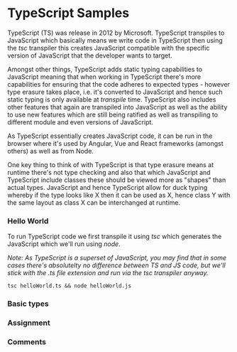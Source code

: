 # TypeScript Samples

TypeScript (TS) was release in 2012 by Microsoft. TypeScript transpiles to JavaScript which basically means we write code in TypeScript then using the _tsc_ transpiler this creates JavaScript compatible with the specific version of JavaScript that the developer wants to target.

Amongst other things, TypeScript adds static typing capabilities to JavaScript meaning that when working in TypeScript there's more capabilities for ensuring that the code adheres to expected types - however type erasure takes place, i.e. it's converted to JavaScript and hence such static typing is only available at _transpile_ time. TypeScript also includes other features that again are transpiled into JavaScript as well as the ability to use new features which are still being ratified as well as transpiling to different module and even versions of JavaScript.

As TypeScript essentially creates JavaScript code, it can be run in the browser where it's used by Angular, Vue and React frameworks (amongst others) as well as from Node.

One key thing to think of with TypeScript is that type erasure means at runtime there's not type checking and also that which JavaScript and TypeScript include classes these should be viewed more as "shapes" than actual types. JavaScript and hence TypeScript allow for duck typing whereby if the type looks like X then it can be used as X, hence class Y with the same layout as class X can be interchanged at runtime. 

### Hello World

To run TypeScript code we first transpile it using _tsc_ which generates the JavaScript which we'll run using _node_.

_Note: As TypeScript is a superset of JavaScript, you may find that in some cases there's absolutelty no difference between TS and JS code, but we'll stick with the .ts file extension and run via the tsc transpiler anyway._

```
tsc helloWorld.ts && node helloWorld.js
```

### Basic types

### Assignment

### Comments